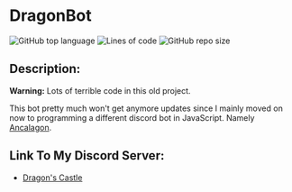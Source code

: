 # DragonBot

![GitHub top language](https://img.shields.io/github/languages/top/DragunWF/DragonBot)
![Lines of code](https://img.shields.io/tokei/lines/github/DragunWF/DragonBot)
![GitHub repo size](https://img.shields.io/github/repo-size/DragunWF/DragonBot)

## Description:

**Warning:** Lots of terrible code in this old project.

This bot pretty much won't get anymore updates since I mainly moved on now to programming a different discord bot in JavaScript. Namely [Ancalagon](https://github.com/DragunWF/Ancalagon).

## Link To My Discord Server:

- [Dragon's Castle](https://discord.gg/9JdnnPN)
